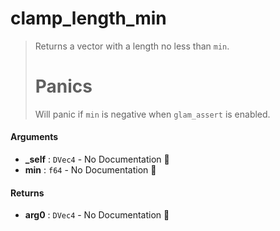 # clamp\_length\_min

>  Returns a vector with a length no less than `min`.
>  # Panics
>  Will panic if `min` is negative when `glam_assert` is enabled.

#### Arguments

- **\_self** : `DVec4` \- No Documentation 🚧
- **min** : `f64` \- No Documentation 🚧

#### Returns

- **arg0** : `DVec4` \- No Documentation 🚧
